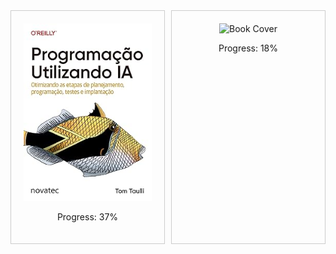 <div style="display: flex; gap:10px;">

<div style="border: 1px solid #ccc; padding: 20px; width: 300px; text-align: center;">
    <img src="./Programação Utilizando IA - Morgan Housel/71OK9wZb1PL._SY342_.jpg" alt="Book Cover" style="width: 100%; height: auto;">
    <div style="margin-top: 10px;">
        <p>Progress: <span id="progress-percentage">37%</span></p>
    </div>
</div>
<div style="border: 1px solid #ccc; padding: 20px; width: 300px; text-align: center;">
    <img src="./A transcendência do ego - Sartre.md/91bXpC7q0fL._UF894,1000_QL80_.jpg" alt="Book Cover" style="width: 100%; height: auto;">
    <div style="margin-top: 10px;">
        <p>Progress: <span id="progress-percentage">18%</span></p>
    </div>
</div>
</div>
